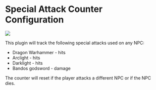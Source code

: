 # Special Attack Counter Configuration

![](https://user-images.githubusercontent.com/13276766/38902003-cbbeceae-429e-11e8-9181-10a3e2753caf.png)

This plugin will track the following special attacks used on any NPC:

* Dragon Warhammer - hits
* Arclight - hits
* Darklight - hits
* Bandos godsword - damage

The counter will reset if the player attacks a different NPC or if the NPC dies.